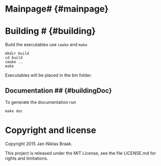 # Mainpage#            {#mainpage}

# Building #            {#building}
Build the executables use `cmake` and `make`
~~~~~~~~~~~~~
mkdir build
cd build
cmake ..
make
~~~~~~~~~~~~~

Executables will be placed in the bin folder.

## Documentation ## {#buildingDoc}
To generate the documentation run
~~~~~~~~~~~~~
make doc
~~~~~~~~~~~~~


# Copyright and license
Copyright 2015 Jan-Niklas Braak.

This project is released under the MIT License, see the file LICENSE.md for rights and limitations.
